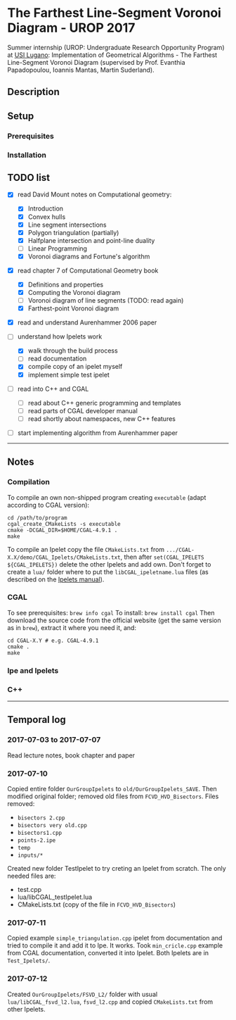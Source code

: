 # The Farthest Line-Segment Voronoi Diagram - UROP 2017

Summer internship (UROP: Undergraduate Research Opportunity Program) at
[USI Lugano](http://inf.usi.ch): Implementation of Geometrical Algorithms -
The Farthest Line-Segment Voronoi Diagram (supervised by Prof. Evanthia
Papadopoulou, Ioannis Mantas, Martin Suderland).


## Description

## Setup

### Prerequisites
### Installation



## TODO list

- [x] read David Mount notes on Computational geometry:
  - [x] Introduction
  - [x] Convex hulls
  - [x] Line segment intersections
  - [x] Polygon triangulation (partially)
  - [x] Halfplane intersection and point-line duality
  - [ ] Linear Programming
  - [x] Voronoi diagrams and Fortune's algorithm
- [x] read chapter 7 of Computational Geometry book
  - [x] Definitions and properties
  - [x] Computing the Voronoi diagram
  - [ ] Voronoi diagram of line segments (TODO: read again)
  - [x] Farthest-point Voronoi diagram
- [x] read and understand Aurenhammer 2006 paper
- [ ] understand how Ipelets work
  - [x] walk through the build process
  - [ ] read documentation
  - [x] compile copy of an ipelet myself
  - [x] implement simple test ipelet
- [ ] read into C++ and CGAL
  - [ ] read about C++ generic programming and templates
  - [ ] read parts of CGAL developer manual
  - [ ] read shortly about namespaces, new C++ features
- [ ] start implementing algorithm from Aurenhammer paper


--------------------------------------------------------------------------------
## Notes

### Compilation

To compile an own non-shipped program creating `executable` (adapt according to
CGAL version):
```shell
cd /path/to/program
cgal_create_CMakeLists -s executable
cmake -DCGAL_DIR=$HOME/CGAL-4.9.1 .
make
```

To compile an Ipelet copy the file `CMakeLists.txt` from
`.../CGAL-X.X/demo/CGAL_Ipelets/CMakeLists.txt`, then after
`set(CGAL_IPELETS ${CGAL_IPELETS})` delete the other Ipelets and add own. Don't
forget to create a `lua/` folder where to put the `libCGAL_ipeletname.lua`
files (as described on the
[Ipelets manual](http://ipe.otfried.org/manual/cpp-ipelets.html)).

### CGAL

To see prerequisites: `brew info cgal`
To install: `brew install cgal`
Then download the source code from the official website (get the same version
as in `brew`), extract it where you need it, and:
```shell
cd CGAL-X.Y # e.g. CGAL-4.9.1
cmake .
make
```

### Ipe and Ipelets


### C++


--------------------------------------------------------------------------------
## Temporal log

### 2017-07-03 to 2017-07-07

Read lecture notes, book chapter and paper

### 2017-07-10

Copied entire folder `OurGroupIpelets` to `old/OurGroupIpelets_SAVE`. Then
modified original folder; removed old files from `FCVD_HVD_Bisectors`.
Files removed:
  * `bisectors 2.cpp`
  * `bisectors very old.cpp`
  * `bisectors1.cpp`
  * `points-2.ipe`
  * `temp`
  * `inputs/*`

Created new folder TestIpelet to try creting an Ipelet from scratch. The only
needed files are:
  * test.cpp
  * lua/libCGAL_testIpelet.lua
  * CMakeLists.txt (copy of the file in `FCVD_HVD_Bisectors`)

### 2017-07-11
Copied example `simple_triangulation.cpp` ipelet from documentation and tried to
compile it and add it to Ipe. It works.
Took `min_cricle.cpp` example from CGAL documentation, converted it into Ipelet.
Both Ipelets are in `Test_Ipelets/`.

### 2017-07-12
Created `OurGroupIpelets/FSVD_L2/` folder with usual `lua/libCGAL_fsvd_l2.lua`,
`fsvd_l2.cpp` and copied `CMakeLists.txt` from other Ipelets.
